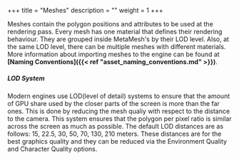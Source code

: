 +++
title = "Meshes"
description = ""
weight = 1
+++

Meshes contain the polygon positions and attributes to be used at the rendering pass. Every mesh has one material that defines their rendering behaviour. They are grouped inside MetaMesh's by their LOD level. Also, at the same LOD level, there can be multiple meshes with different materials. More information about importing meshes to the engine can be found at <strong>[Naming Conventions]({{< ref "asset_naming_conventions.md" >}})</strong>.


##### LOD System

Modern engines use LOD(level of detail) systems to ensure that the amount of GPU share used by the closer parts of the screen is more than the far ones. This is done by reducing the mesh qualiy with respect to the distance to the camera. This system ensures that the polygon per pixel ratio is similar across the screen as much as possible. The default LOD distances are as follows: 15, 22.5, 30, 50, 70, 130, 210 meters. These distances are for the best graphics quality and they can be reduced via the Environment Quality and Character Quality options.

 